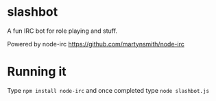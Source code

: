 slashbot
========

A fun IRC bot for role playing and stuff.

Powered by node-irc https://github.com/martynsmith/node-irc

Running it
==========

Type `npm install node-irc` and once completed type `node slashbot.js`
